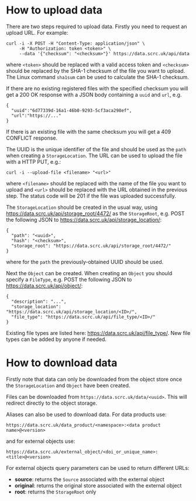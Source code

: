# How to upload data
There are two steps required to upload data. Firstly you need to request an upload URL. For example:
```
curl -i -X POST -H "Content-Type: application/json" \
     -H "Authorization: token <token>" \
     --data '{"checksum": "<checksum>"}' https://data.scrc.uk/api/data
```
where `<token>` should be replaced with a valid access token and `<checksum>` should be replaced by the SHA-1 checksum of the file you want to upload. The Linux command `sha1sum` can be used to calculate the SHA-1 checksum.

If there are no
existing registered files with the specified checksum you will get a 200 OK response with a JSON body containing a `uuid` and `url`, e.g.
```
{
  "uuid":"6d77339d-16a1-46b0-9293-5cf3aca298ef",
  "url":"https://..."
}
```
If there is an existing file with the same checksum you will get a 409 CONFLICT response.

The UUID is the unique identifier of the file and should be used as the `path` when creating a `StorageLocation`. The URL can be used to upload the file with a HTTP PUT, e.g.:
```
curl -i --upload-file <filename> "<url>"
```
where `<filename>` should be replaced with the name of the file you want to upload and `<url>` should be replaced with the URL obtained in the previous step. The status code will be 201 if the file was uploaded successfully.
     
The `StorageLocation` should be created in the usual way, using https://data.scrc.uk/api/storage_root/4472/ as the `StorageRoot`, e.g. POST the following JSON to https://data.scrc.uk/api/storage_location/:
```
{
  "path": "<uuid>",
  "hash": "<checksum>",
  "storage_root": "https://data.scrc.uk/api/storage_root/4472/"
}
```
where for the `path` the previously-obtained UUID should be used.

Next the `Object` can be created. When creating an `Object` you should specify a `FileType`, e.g. POST the following JSON to https://data.scrc.uk/api/object/:
```
{
  "description": "...",
  "storage_location": "https://data.scrc.uk/api/storage_location/<ID>/",
  "file_type": "https://data.scrc.uk/api/file_type/<ID>/"
}
```
Existing file types are listed here: https://data.scrc.uk/api/file_type/. New file types can be added by anyone if needed.

# How to download data
Firstly note that data can only be downloaded from the object store once the `StorageLocation` and `Object` have been created.

Files can be downloaded from `https://data.scrc.uk/data/<uuid>`. This will redirect directly to the object storage.

Aliases can also be used to download data. For data products use:
```
https://data.scrc.uk/data_product/<namespace>:<data product name>@<version>
```
and for external objects use:
```
https://data.scrc.uk/external_object/<doi_or_unique_name>:<title>@<version>
```
For external objects query parameters can be used to return different URLs:
* **source**: returns the `Source` associated with the external object
* **original**: returns the original store associated with the external object
* **root**: returns the `StorageRoot` only
